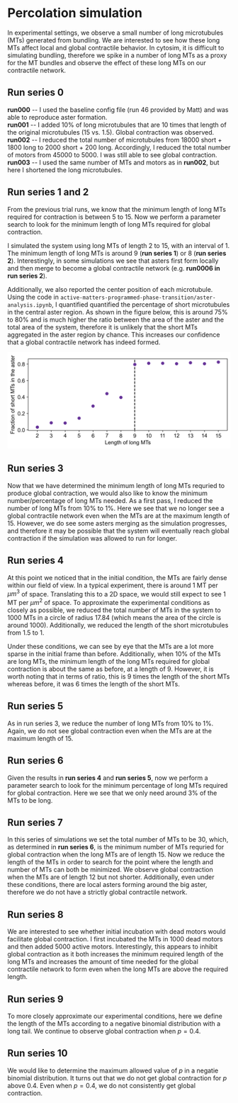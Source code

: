 # Percolation simulation
In experimental settings, we observe a small number of long microtubules (MTs) generated from bundling. We are interested to see how these long MTs affect local and global contractile behavior. In cytosim, it is difficult to simulating bundling, therefore we spike in a number of long MTs as a proxy for the MT bundles and observe the effect of these long MTs on our contractile network.

## Run series 0
**run000** -- I used the baseline config file (run 46 provided by Matt) and was able to reproduce aster formation.\
**run001** -- I added 10% of long microtubules that are 10 times that length of the original microtubules (15 vs. 1.5). Global contraction was observed.\
**run002** -- I reduced the total number of microtubules from 18000 short + 1800 long to 2000 short + 200 long. Accordingly, I reduced the total number of motors from 45000 to 5000. I was still able to see global contraction.\
**run003** -- I used the same number of MTs and motors as in **run002**, but here I shortened the long microtubules.

## Run series 1 and 2
From the previous trial runs, we know that the minimum length of long MTs required for contraction is between 5 to 15. Now we perform a parameter search to look for the minimum length of long MTs required for global contraction.

I simulated the system using long MTs of length 2 to 15, with an interval of 1. The minimum length of long MTs is around 9 (**run series 1**) or 8 (**run series 2**). Interestingly, in some simulations we see that asters first form locally and then merge to become a global contractile network (e.g. **run0006 in run series 2**).

Additionally, we also reported the center position of each microtubule. Using the code in `active-matters-programmed-phase-transition/aster-analysis.ipynb`, I quantified quantified the percentage of short microtubules in the central aster region. As shown in the figure below, this is around 75% to 80% and is much higher the ratio between the area of the aster and the total area of the system, therefore it is unlikely that the short MTs aggregated in the aster region by chance. This increases our confidence that a global contractile network has indeed formed.

![percent short MTs](../figures/percolation.png)

## Run series 3
Now that we have determined the minimum length of long MTs requried to produce global contraction, we would also like to know the minimum number/percentage of long MTs needed. As a first pass, I reduced the number of long MTs from 10% to 1%. Here we see that we no longer see a global contractile network even when the MTs are at the maximum length of 15. However, we do see some asters merging as the simulation progresses, and therefore it may be possible that the system will eventually reach global contraction if the simulation was allowed to run for longer.

## Run series 4
At this point we noticed that in the initial condition, the MTs are fairly dense within our field of view. In a typical experiment, there is around 1 MT per $\mu m^3$ of space. Translating this to a 2D space, we would still expect to see 1 MT per $\mu m^2$ of space. To approximate the experimental conditions as closely as possible, we reduced the total number of MTs in the system to 1000 MTs in a circle of radius 17.84 (which means the area of the circle is around 1000). Additionally, we reduced the length of the short microtubules from 1.5 to 1.

Under these conditions, we can see by eye that the MTs are a lot more sparse in the initial frame than before. Additionally, when 10% of the MTs are long MTs, the minimum length of the long MTs required for global contraction is about the same as before, at a length of 9. However, it is worth noting that in terms of ratio, this is 9 times the length of the short MTs whereas before, it was 6 times the length of the short MTs.

## Run series 5
As in run series 3, we reduce the number of long MTs from 10% to 1%. Again, we do not see global contraction even when the MTs are at the maximum length of 15.

## Run series 6
Given the results in **run series 4** and **run series 5**, now we perform a parameter search to look for the minimum percentage of long MTs required for global contraction. Here we see that we only need around 3% of the MTs to be long.

## Run series 7
In this series of simulations we set the total number of MTs to be 30, which, as determined in **run series 6**, is the minimum number of MTs requried for global contraction when the long MTs are of length 15. Now we reduce the length of the MTs in order to search for the point where the length and number of MTs can both be minimized. We observe global contraction when the MTs are of length 12 but not shorter. Additionally, even under these conditions, there are local asters forming around the big aster, therefore we do not have a strictly global contractile network.

## Run series 8
We are interested to see whether initial incubation with dead motors would facilitate global contraction. I first incubated the MTs in 1000 dead motors and then added 5000 active motors. Interestingly, this appears to inhibit global contraction as it both increases the minimum required length of the long MTs and increases the amount of time needed for the global contractile network to form even when the long MTs are above the required length.

## Run series 9
To more closely approximate our experimental conditions, here we define the length of the MTs according to a negative binomial distribution with a long tail. We continue to observe global contraction when $p=0.4$.

## Run series 10
We would like to determine the maximum allowed value of $p$ in a negatie binomial distribution. It turns out that we do not get global contraction for $p$ above 0.4. Even when $p = 0.4$, we do not consistently get global contraction.

